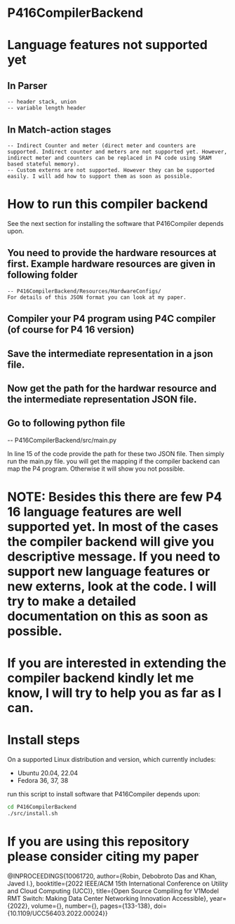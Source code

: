 # P416CompilerBackend

# Language features not supported yet 

  ## In Parser

    -- header stack, union 
    -- variable length header 
    
  ## In Match-action stages 
  
    -- Indirect Counter and meter (direct meter and counters are supported. Indirect counter and meters are not supported yet. However, indirect meter and counters can be replaced in P4 code using SRAM based stateful memory). 
    -- Custom externs are not supported. However they can be supported easily. I will add how to support them as soon as possible. 
    


# How to run this compiler backend

See the next section for installing the software that P416Compiler
depends upon.

  ## You need to provide the hardware resources at first. Example hardware resources are given in following folder 
  
    -- P416CompilerBackend/Resources/HardwareConfigs/
    For details of this JSON format you can look at my paper. 
    
 ## Compiler your P4 program using P4C compiler (of course for P4 16 version) 
 
 ## Save the intermediate representation in a json file. 
 
 ## Now get the path for the hardwar resource and the intermediate representation JSON file. 
 
 ## Go to following python file 
 
 -- P416CompilerBackend/src/main.py
 
 In line 15 of the code provide the path for these two JSON file. Then simply run the main.py file. 
 you will get the mapping if the compiler backend can map the P4 program. Otherwise it will show you not possible. 
 
 # NOTE: Besides  this there are few P4 16 language features are well supported yet. In most of the cases the compiler backend will give you descriptive message. If you need to support new language features or new externs, look at the code. I will try to make a detailed documentation on this as soon as possible. 
 
# If you are interested in extending the compiler backend kindly let me know, I will try to help you as far as I can. 
  
  
  
# Install steps

On a supported Linux distribution and version, which currently includes:

+ Ubuntu 20.04, 22.04
+ Fedora 36, 37, 38

run this script to install software that P416Compiler depends upon:

```bash
cd P416CompilerBackend
./src/install.sh
```


# If you are using this repository please consider citing my paper 

@INPROCEEDINGS{10061720,
  author={Robin, Debobroto Das and Khan, Javed I.},
  booktitle={2022 IEEE/ACM 15th International Conference on Utility and Cloud Computing (UCC)}, 
  title={Open Source Compiling for V1Model RMT Switch: Making Data Center Networking Innovation Accessible}, 
  year={2022},
  volume={},
  number={},
  pages={133-138},
  doi={10.1109/UCC56403.2022.00024}}


